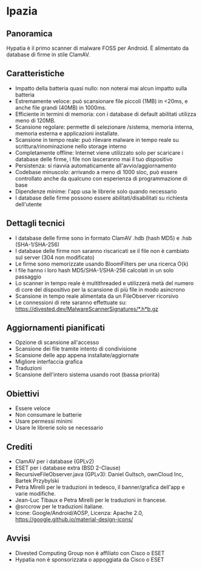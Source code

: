 Ipazia
=======

Panoramica
--------
Hypatia è il primo scanner di malware FOSS per Android. È alimentato da database di firme in stile ClamAV.

Caratteristiche
--------
- Impatto della batteria quasi nullo: non noterai mai alcun impatto sulla batteria
- Estremamente veloce: può scansionare file piccoli (1MB) in <20ms, e anche file grandi (40MB) in 1000ms.
- Efficiente in termini di memoria: con i database di default abilitati utilizza meno di 120MB.
- Scansione regolare: permette di selezionare /sistema, memoria interna, memoria esterna e applicazioni installate.
- Scansione in tempo reale: può rilevare malware in tempo reale su scrittura/rinominazione nello storage interno
- Completamente offline: Internet viene utilizzato solo per scaricare i database delle firme, i file non lasceranno mai il tuo dispositivo
- Persistenza: si riavvia automaticamente all'avvio/aggiornamento
- Codebase minuscolo: arrivando a meno di 1000 sloc, può essere controllato anche da qualcuno con esperienza di programmazione di base
- Dipendenze minime: l'app usa le librerie solo quando necessario
- I database delle firme possono essere abilitati/disabilitati su richiesta dell'utente

Dettagli tecnici
------------------
- I database delle firme sono in formato ClamAV .hdb (hash MD5) e .hsb (SHA-1/SHA-256)
- I database delle firme non saranno riscaricati se il file non è cambiato sul server (304 non modificato)
- Le firme sono memorizzate usando BloomFilters per una ricerca O(k)
- I file hanno i loro hash MD5/SHA-1/SHA-256 calcolati in un solo passaggio
- Lo scanner in tempo reale è multithreaded e utilizzerà metà del numero di core del dispositivo per la scansione di più file in modo asincrono
- Scansione in tempo reale alimentata da un FileObserver ricorsivo
- Le connessioni di rete saranno effettuate su: https://divested.dev/MalwareScannerSignatures/*.h*b.gz

Aggiornamenti pianificati
----------------
- Opzione di scansione all'accesso
- Scansione dei file tramite intento di condivisione
- Scansione delle app appena installate/aggiornate
- Migliore interfaccia grafica
- Traduzioni
- Scansione dell'intero sistema usando root (bassa priorità)

Obiettivi
-----
- Essere veloce
- Non consumare le batterie
- Usare permessi minimi
- Usare le librerie solo se necessario

Crediti
-------
- ClamAV per i database (GPLv2)
- ESET per i database extra (BSD 2-Clause)
- RecursiveFileObserver.java (GPLv3): Daniel Gultsch, ownCloud Inc, Bartek Przybylski
- Petra Mirelli per le traduzioni in tedesco, il banner/grafica dell'app e varie modifiche.
- Jean-Luc Tibaux e Petra Mirelli per le traduzioni in francese.
- @srccrow per le traduzioni italiane.
- Icone: Google/Android/AOSP, Licenza: Apache 2.0, https://google.github.io/material-design-icons/

Avvisi
-------
- Divested Computing Group non è affiliato con Cisco o ESET
- Hypatia non è sponsorizzata o appoggiata da Cisco o ESET
